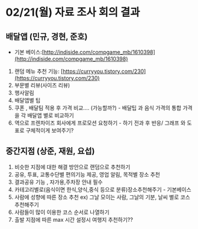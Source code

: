 # 02/21(월) 자료 조사 회의 결과

## 배달앱 (민규, 경현, 준호)
- 기본 베이스:[http://indiside.com/compgame_mb/1610398](http://indiside.com/compgame_mb/1610398)

1. 랜덤 메뉴 추천 기능: [https://curryyou.tistory.com/230](https://curryyou.tistory.com/230)
2. 부문별 리뷰(사이즈 리뷰)
3. 행사알림
4. 배달앱별 팁
5. 쿠폰 , 배달팀 적용 후 가격 비교.... (가능할까?) - 배달팁 과 음식 가격의 통합 가격을 각 배달앱 별로 비교하기
6. 역으로 프렌차이즈 회사에게 프로모션 요청하기 - 하기 전과 후 반응/ 그래프 와 도표로 구체적이게 보여주기?

## 중간지점 (상준, 재원, 요섭)

1. 비슷한 지점에 대한 해결 방안으로 랜덤으로 추천하기
2. 공유, 투표, 교통수단별 편의기능 제공, 영업 알림, 목적별 장소 추천
3. 결과공유 기능 , 자가용,주차장 안내 필수
4. 카테고리별로(음식이면 한식,양식,중식 등으로 분류)장소추천해주기 - 기본베이스
5. 사람에 성향에 따른 장소 추천 ex) 그날 모이는 사람, 그날의 기분, 날씨 별로 코스 추천해주기
6. 사람들이 많이 이용한 코스 순서로 나열하기
7. 출발 지점에 따른 max 시간 설정시 여행지 추천하기??
